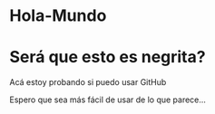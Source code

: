 # Hola-Mundo

# Será que esto es negrita?

Acá estoy probando si puedo usar GitHub

Espero que sea más fácil de usar de lo que parece...
